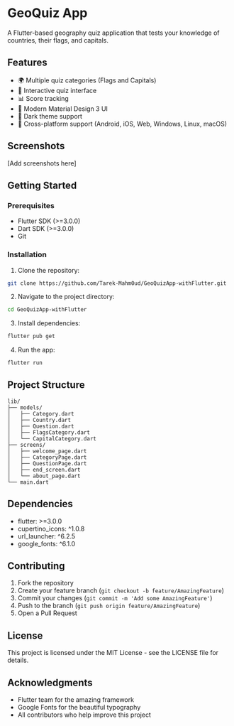 # GeoQuiz App

A Flutter-based geography quiz application that tests your knowledge of countries, their flags, and capitals.

## Features

- 🌍 Multiple quiz categories (Flags and Capitals)
- 🎯 Interactive quiz interface
- 📊 Score tracking
- 🎨 Modern Material Design 3 UI
- 🌙 Dark theme support
- 📱 Cross-platform support (Android, iOS, Web, Windows, Linux, macOS)

## Screenshots

[Add screenshots here]

## Getting Started

### Prerequisites

- Flutter SDK (>=3.0.0)
- Dart SDK (>=3.0.0)
- Git

### Installation

1. Clone the repository:
```bash
git clone https://github.com/Tarek-Mahm0ud/GeoQuizApp-withFlutter.git
```

2. Navigate to the project directory:
```bash
cd GeoQuizApp-withFlutter
```

3. Install dependencies:
```bash
flutter pub get
```

4. Run the app:
```bash
flutter run
```

## Project Structure

```
lib/
├── models/
│   ├── Category.dart
│   ├── Country.dart
│   ├── Question.dart
│   ├── FlagsCategory.dart
│   └── CapitalCategory.dart
├── screens/
│   ├── welcome_page.dart
│   ├── CategoryPage.dart
│   ├── QuestionPage.dart
│   ├── end_screen.dart
│   └── about_page.dart
└── main.dart
```

## Dependencies

- flutter: >=3.0.0
- cupertino_icons: ^1.0.8
- url_launcher: ^6.2.5
- google_fonts: ^6.1.0

## Contributing

1. Fork the repository
2. Create your feature branch (`git checkout -b feature/AmazingFeature`)
3. Commit your changes (`git commit -m 'Add some AmazingFeature'`)
4. Push to the branch (`git push origin feature/AmazingFeature`)
5. Open a Pull Request

## License

This project is licensed under the MIT License - see the LICENSE file for details.

## Acknowledgments

- Flutter team for the amazing framework
- Google Fonts for the beautiful typography
- All contributors who help improve this project
